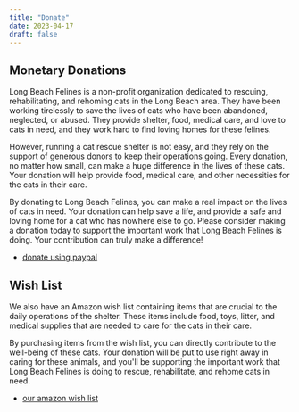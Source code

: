 ```yaml
---
title: "Donate"
date: 2023-04-17
draft: false
---
```


## Monetary Donations

Long Beach Felines is a non-profit organization dedicated to rescuing, rehabilitating, and rehoming cats in the Long Beach area. They have been working tirelessly to save the lives of cats who have been abandoned, neglected, or abused. They provide shelter, food, medical care, and love to cats in need, and they work hard to find loving homes for these felines.

However, running a cat rescue shelter is not easy, and they rely on the support of generous donors to keep their operations going. Every donation, no matter how small, can make a huge difference in the lives of these cats. Your donation will help provide food, medical care, and other necessities for the cats in their care.

By donating to Long Beach Felines, you can make a real impact on the lives of cats in need. Your donation can help save a life, and provide a safe and loving home for a cat who has nowhere else to go. Please consider making a donation today to support the important work that Long Beach Felines is doing. Your contribution can truly make a difference!

<ul class="actions special">
<li><a href="https://google.com" class="button primary">donate using paypal <i class="fa-brands fa-paypal"></i></a></li>
</ul>

## Wish List

We also have an Amazon wish list containing items that are crucial to the daily operations of the shelter. These items include food, toys, litter, and medical supplies that are needed to care for the cats in their care.

By purchasing items from the wish list, you can directly contribute to the well-being of these cats. Your donation will be put to use right away in caring for these animals, and you'll be supporting the important work that Long Beach Felines is doing to rescue, rehabilitate, and rehome cats in need.

<ul class="actions special">
<li><a href="https://smile.amazon.com/hz/wishlist/ls/1C3ESCOI48S3G?&sort=default" class="button primary">our amazon wish list <i class="fa-brands fa-amazon"></i></a></li>
</ul>
